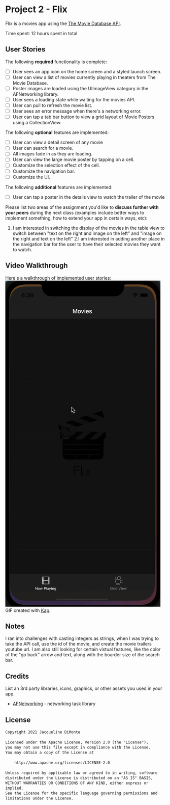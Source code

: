 # Project 2 - Flix

Flix is a movies app using the [The Movie Database API](http://docs.themoviedb.apiary.io/#).

Time spent: 12 hours spent in total

## User Stories

The following **required** functionality is complete:

- [ ] User sees an app icon on the home screen and a styled launch screen.
- [ ] User can view a list of movies currently playing in theaters from The Movie Database.
- [ ] Poster images are loaded using the UIImageView category in the AFNetworking library.
- [ ] User sees a loading state while waiting for the movies API.
- [ ] User can pull to refresh the movie list.
- [ ] User sees an error message when there's a networking error.
- [ ] User can tap a tab bar button to view a grid layout of Movie Posters using a CollectionView.

The following **optional** features are implemented:
- [ ] User can view a detail screen of any movie
- [ ] User can search for a movie.
- [ ] All images fade in as they are loading.
- [ ] User can view the large movie poster by tapping on a cell.
- [ ] Customize the selection effect of the cell.
- [ ] Customize the navigation bar.
- [ ] Customize the UI.

The following **additional** features are implemented:
- [ ] User can tap a poster in the details view to watch the trailer of the movie

Please list two areas of the assignment you'd like to **discuss further with your peers** during the next class (examples include better ways to implement something, how to extend your app in certain ways, etc):

1. I am interested in switching the display of the movies in the table view to switch between "text on the right and image on the left" and "image on the right and text on the left"
2.I am interested in adding another place in the navigation bar for the user to have their selected movies they want to watch.

## Video Walkthrough

Here's a walkthrough of implemented user stories:
![](https://github.com/jdimonte/Flix/blob/main/flix_new.gif)
GIF created with [Kap](https://getkap.co/).

## Notes

I ran into challenges with casting integers as strings, when I was trying to take the API call, use the id of the movie, and create the movie trailers youtube url. I am also still looking for certain vistual features, like the color of the "go back" arrow and text, along with the boarder size of the search bar.

## Credits

List an 3rd party libraries, icons, graphics, or other assets you used in your app.

- [AFNetworking](https://github.com/AFNetworking/AFNetworking) - networking task library

## License

    Copyright 2021 Jacqueline DiMonte

    Licensed under the Apache License, Version 2.0 (the "License");
    you may not use this file except in compliance with the License.
    You may obtain a copy of the License at

        http://www.apache.org/licenses/LICENSE-2.0

    Unless required by applicable law or agreed to in writing, software
    distributed under the License is distributed on an "AS IS" BASIS,
    WITHOUT WARRANTIES OR CONDITIONS OF ANY KIND, either express or implied.
    See the License for the specific language governing permissions and
    limitations under the License.

